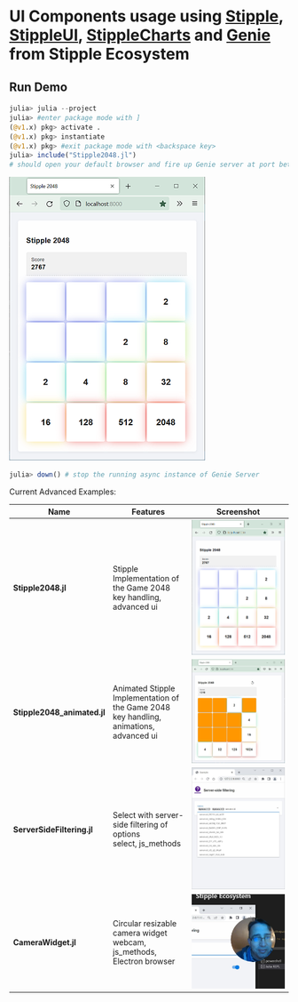 # UI Components usage using [Stipple](https://github.com/GenieFramework/Stipple.jl), [StippleUI](https://github.com/GenieFramework/StippleUI.jl), [StippleCharts](https://github.com/GenieFramework/StippleCharts.jl) and [Genie](https://github.com/GenieFramework/Genie.jl) from Stipple Ecosystem

## Run Demo
```julia
julia> julia --project
julia> #enter package mode with ]
(@v1.x) pkg> activate .
(@v1.x) pkg> instantiate
(@v1.x) pkg> #exit package mode with <backspace key>
julia> include("Stipple2048.jl")
# should open your default browser and fire up Genie server at port between `8000:9000`
```
![Form](docs/content/img/Stipple2048.png)
```julia
julia> down() # stop the running async instance of Genie Server
```
Current Advanced Examples:

| Name                      | Features                                   | Screenshot                              |
|---------------------------|--------------------------------------------|-----------------------------------------|
| **Stipple2048.jl**        | Stipple Implementation of the Game 2048<br>key handling, advanced ui | ![Form](docs/content/img/Stipple2048.png)         |
| **Stipple2048_animated.jl**        | Animated Stipple Implementation of the Game 2048<br>key handling, animations, advanced ui | ![Form](docs/content/img/Stipple2048_animated.jpg)         |
| **ServerSideFiltering.jl**| Select with server-side filtering of options<br>select, js_methods               | ![Form](docs/content/img/ServerSideFiltering.jpg) |
| **CameraWidget.jl**    | Circular resizable camera widget<br>webcam, js_methods, Electron browser         | ![Form](docs/content/img/CameraWidget.jpg) |
